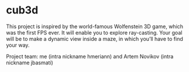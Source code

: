 # cub3d
This project is inspired by the world-famous Wolfenstein 3D game, which was the first FPS ever. It will enable you to explore ray-casting. Your goal will be to make a dynamic view inside a maze, in which you’ll have to find your way.

Project team:
me (intra nickname hmeriann) and
Artem Novikov (intra nickname jbasmati)
